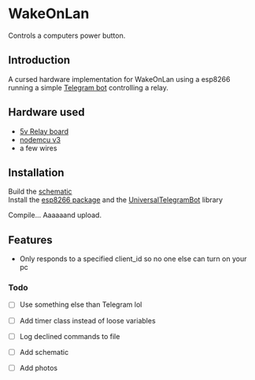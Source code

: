 # WakeOnLan

Controls a computers power button.

## Introduction

A cursed hardware implementation for WakeOnLan using a esp8266 running a simple [Telegram bot](https://core.telegram.org/bots) controlling a relay.


## Hardware used

- [5v Relay board](https://nl.aliexpress.com/item/1005002617199944.html?spm=a2g0o.search0304.0.0.27c02a257Dg3bo)
- [nodemcu v3](https://nl.aliexpress.com/item/32520574539.html?spm=a2g0o.productlist.0.0.6ee422daVuEDwZ)
- a few wires

## Installation

Build the [schematic](tmp)<br />
Install the  [esp8266 package](https://arduino-esp8266.readthedocs.io/en/latest/installing.html) and the [UniversalTelegramBot](https://github.com/witnessmenow/Universal-Arduino-Telegram-Bot#installing) library

Compile...
Aaaaaand upload.




## Features
- Only responds to a specified client_id so no one else can turn on your pc



### Todo
- [ ] Use something else than Telegram lol
- [ ] Add timer class instead of loose variables
- [ ] Log declined commands to file
- [ ] Add schematic 
- [ ] Add photos


